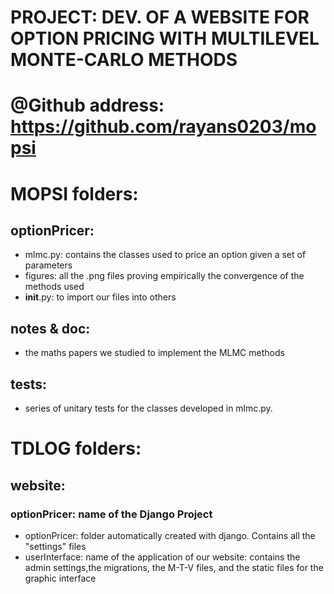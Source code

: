 # PROJECT: DEV. OF A WEBSITE FOR OPTION PRICING WITH MULTILEVEL MONTE-CARLO METHODS

# @Github address: https://github.com/rayans0203/mopsi

# MOPSI folders:
## optionPricer: 
- mlmc.py: contains the classes used to price an option given a set of parameters
- figures: all the .png files proving empirically the convergence of the methods used 
- __init__.py: to import our files into others

## notes & doc: 
- the maths papers we studied to implement the MLMC methods

## tests: 
- series of unitary tests for the classes developed in mlmc.py.

# TDLOG folders:
## website: 
### optionPricer: name of the Django Project
- optionPricer: folder automatically created with django. Contains all the "settings" files
- userInterface: name of the application of our website: contains the admin settings,the migrations, the M-T-V files, and the static files for the graphic interface
